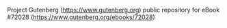 Project Gutenberg (https://www.gutenberg.org) public repository
for eBook #72028 (https://www.gutenberg.org/ebooks/72028)
